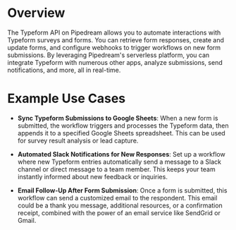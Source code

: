 # Overview

The Typeform API on Pipedream allows you to automate interactions with Typeform surveys and forms. You can retrieve form responses, create and update forms, and configure webhooks to trigger workflows on new form submissions. By leveraging Pipedream's serverless platform, you can integrate Typeform with numerous other apps, analyze submissions, send notifications, and more, all in real-time.

# Example Use Cases

- **Sync Typeform Submissions to Google Sheets**: When a new form is submitted, the workflow triggers and processes the Typeform data, then appends it to a specified Google Sheets spreadsheet. This can be used for survey result analysis or lead capture.

- **Automated Slack Notifications for New Responses**: Set up a workflow where new Typeform entries automatically send a message to a Slack channel or direct message to a team member. This keeps your team instantly informed about new feedback or inquiries.

- **Email Follow-Up After Form Submission**: Once a form is submitted, this workflow can send a customized email to the respondent. This email could be a thank you message, additional resources, or a confirmation receipt, combined with the power of an email service like SendGrid or Gmail.
